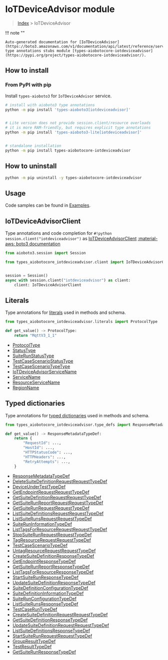 # IoTDeviceAdvisor module

> [Index](../README.md) > IoTDeviceAdvisor


!!! note ""

    Auto-generated documentation for [IoTDeviceAdvisor](https://boto3.amazonaws.com/v1/documentation/api/latest/reference/services/iotdeviceadvisor.html#IoTDeviceAdvisor)
    type annotations stubs module [types-aiobotocore-iotdeviceadvisor](https://pypi.org/project/types-aiobotocore-iotdeviceadvisor/).

## How to install



### From PyPI with pip

Install `types-aioboto3` for `IoTDeviceAdvisor` service.

```bash
# install with aioboto3 type annotations
python -m pip install 'types-aioboto3[iotdeviceadvisor]'


# Lite version does not provide session.client/resource overloads
# it is more RAM-friendly, but requires explicit type annotations
python -m pip install 'types-aioboto3-lite[iotdeviceadvisor]'


# standalone installation
python -m pip install types-aiobotocore-iotdeviceadvisor
```



## How to uninstall

```bash
python -m pip uninstall -y types-aiobotocore-iotdeviceadvisor
```

## Usage

Code samples can be found in [Examples](./usage.md).

## IoTDeviceAdvisorClient

Type annotations and code completion for  `#!python session.client("iotdeviceadvisor")` as [IoTDeviceAdvisorClient](./client.md)
[:material-aws: boto3 documentation](https://boto3.amazonaws.com/v1/documentation/api/latest/reference/services/iotdeviceadvisor.html#IoTDeviceAdvisor.Client)

```python title="Usage example"
from aioboto3.session import Session

from types_aiobotocore_iotdeviceadvisor.client import IoTDeviceAdvisorClient


session = Session()
async with session.client("iotdeviceadvisor") as client:
    client: IoTDeviceAdvisorClient
```








## Literals

Type annotations for [literals](./literals.md) used in methods and schema.

```python title="Usage example"
from types_aiobotocore_iotdeviceadvisor.literals import ProtocolType

def get_value() -> ProtocolType:
    return "MqttV3_1_1"
```

- [ProtocolType](./literals.md#protocoltype)
- [StatusType](./literals.md#statustype)
- [SuiteRunStatusType](./literals.md#suiterunstatustype)
- [TestCaseScenarioStatusType](./literals.md#testcasescenariostatustype)
- [TestCaseScenarioTypeType](./literals.md#testcasescenariotypetype)
- [IoTDeviceAdvisorServiceName](./literals.md#iotdeviceadvisorservicename)
- [ServiceName](./literals.md#servicename)
- [ResourceServiceName](./literals.md#resourceservicename)
- [RegionName](./literals.md#regionname)




## Typed dictionaries

Type annotations for [typed dictionaries](./type_defs.md) used in methods and schema.

```python title="Usage example"
from types_aiobotocore_iotdeviceadvisor.type_defs import ResponseMetadataTypeDef

def get_value() -> ResponseMetadataTypeDef:
    return {
        "RequestId": ...,
        "HostId": ...,
        "HTTPStatusCode": ...,
        "HTTPHeaders": ...,
        "RetryAttempts": ...,
    }
```

- [ResponseMetadataTypeDef](./type_defs.md#responsemetadatatypedef)
- [DeleteSuiteDefinitionRequestRequestTypeDef](./type_defs.md#deletesuitedefinitionrequestrequesttypedef)
- [DeviceUnderTestTypeDef](./type_defs.md#deviceundertesttypedef)
- [GetEndpointRequestRequestTypeDef](./type_defs.md#getendpointrequestrequesttypedef)
- [GetSuiteDefinitionRequestRequestTypeDef](./type_defs.md#getsuitedefinitionrequestrequesttypedef)
- [GetSuiteRunReportRequestRequestTypeDef](./type_defs.md#getsuiterunreportrequestrequesttypedef)
- [GetSuiteRunRequestRequestTypeDef](./type_defs.md#getsuiterunrequestrequesttypedef)
- [ListSuiteDefinitionsRequestRequestTypeDef](./type_defs.md#listsuitedefinitionsrequestrequesttypedef)
- [ListSuiteRunsRequestRequestTypeDef](./type_defs.md#listsuiterunsrequestrequesttypedef)
- [SuiteRunInformationTypeDef](./type_defs.md#suiteruninformationtypedef)
- [ListTagsForResourceRequestRequestTypeDef](./type_defs.md#listtagsforresourcerequestrequesttypedef)
- [StopSuiteRunRequestRequestTypeDef](./type_defs.md#stopsuiterunrequestrequesttypedef)
- [TagResourceRequestRequestTypeDef](./type_defs.md#tagresourcerequestrequesttypedef)
- [TestCaseScenarioTypeDef](./type_defs.md#testcasescenariotypedef)
- [UntagResourceRequestRequestTypeDef](./type_defs.md#untagresourcerequestrequesttypedef)
- [CreateSuiteDefinitionResponseTypeDef](./type_defs.md#createsuitedefinitionresponsetypedef)
- [GetEndpointResponseTypeDef](./type_defs.md#getendpointresponsetypedef)
- [GetSuiteRunReportResponseTypeDef](./type_defs.md#getsuiterunreportresponsetypedef)
- [ListTagsForResourceResponseTypeDef](./type_defs.md#listtagsforresourceresponsetypedef)
- [StartSuiteRunResponseTypeDef](./type_defs.md#startsuiterunresponsetypedef)
- [UpdateSuiteDefinitionResponseTypeDef](./type_defs.md#updatesuitedefinitionresponsetypedef)
- [SuiteDefinitionConfigurationTypeDef](./type_defs.md#suitedefinitionconfigurationtypedef)
- [SuiteDefinitionInformationTypeDef](./type_defs.md#suitedefinitioninformationtypedef)
- [SuiteRunConfigurationTypeDef](./type_defs.md#suiterunconfigurationtypedef)
- [ListSuiteRunsResponseTypeDef](./type_defs.md#listsuiterunsresponsetypedef)
- [TestCaseRunTypeDef](./type_defs.md#testcaseruntypedef)
- [CreateSuiteDefinitionRequestRequestTypeDef](./type_defs.md#createsuitedefinitionrequestrequesttypedef)
- [GetSuiteDefinitionResponseTypeDef](./type_defs.md#getsuitedefinitionresponsetypedef)
- [UpdateSuiteDefinitionRequestRequestTypeDef](./type_defs.md#updatesuitedefinitionrequestrequesttypedef)
- [ListSuiteDefinitionsResponseTypeDef](./type_defs.md#listsuitedefinitionsresponsetypedef)
- [StartSuiteRunRequestRequestTypeDef](./type_defs.md#startsuiterunrequestrequesttypedef)
- [GroupResultTypeDef](./type_defs.md#groupresulttypedef)
- [TestResultTypeDef](./type_defs.md#testresulttypedef)
- [GetSuiteRunResponseTypeDef](./type_defs.md#getsuiterunresponsetypedef)

